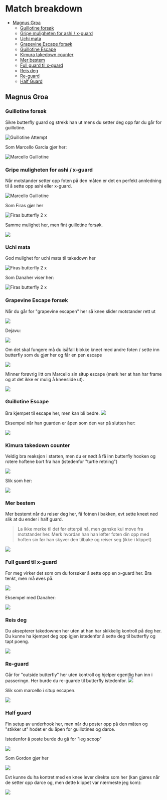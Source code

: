 # Match breakdown

- [Magnus Groa](#magnus-groa)
  - [Guillotine forsøk](#guillotine-forsøk)
  - [Gripe muligheten for ashi / x-guard](#gripe-muligheten-for-ashi--x-guard)
  - [Uchi mata](#uchi-mata)
  - [Grapevine Escape forsøk](#grapevine-escape-forsøk)
  - [Guillotine Escape](#grapevine-escape-forsøk)
  - [Kimura takedown counter](#kimura-takedown-counter)
  - [Mer bestem](#mer-bestem)
  - [Full guard til x-guard](#full-guard-til-x-guard)
  - [Reis deg](#reis-deg)
  - [Re-guard](#re-guard)
  - [Half Guard](#half-guard)

## Magnus Groa

### Guillotine forsøk

Sikre butterfly guard og strekk han ut mens du setter deg opp før du går for guillotine.

![Guillotine Attempt](gifs/magnus_guillotine_attempt.gif)

Som Marcello Garcia gjør her:


![Marcello Guillotine](gifs/marcello_guillotine.gif)


### Gripe muligheten for ashi / x-guard

Når motstander setter opp foten på den måten er det en perfekt annledning til å sette opp ashi eller x-guard.

![Marcello Guillotine](gifs/magnus_missed_ashi_opportunity.gif)

Som Firas gjør her

![Firas butterfly 2 x](gifs/firas_butterfly_to_x.gif)

Samme mulighet her, men fint guillotine forsøk.

![](gifs/missed2groa.gif)

### Uchi mata

God mulighet for uchi mata til takedown her

![Firas butterfly 2 x](gifs/magnus_takedown.gif)

Som Danaher viser her:

![Firas butterfly 2 x](gifs/uchimata_danaher.gif)


### Grapevine Escape forsøk

Når du går for "grapevine escapen" her så knee slider motstander rett ut

![](gifs/kneeslide_escape_1.gif)

Dejavu:

![](gifs/kneeslidescapegroa2.gif)

Om det skal fungere må du isåfall blokke kneet med andre foten / sette inn butterfly som du gjør her og får en pen escape

![](gifs/butterflyreguard_groa.gif)


Minner forøvrig litt om Marcello sin situp escape (merk her at han har frame og at det ikke er mulig å kneeslide ut).


![](gifs/marcello_situpescape.gif)


### Guillotine Escape

Bra kjempet til escape her, men kan bli bedre.
![](gifs/groa_guillotine_escape.gif)

Eksempel når han guarden er åpen som den var på slutten her:

![](gifs/gordon_guillotine_escape.gif)


### Kimura takedown counter

Veldig bra reaksjon i starten, men du er nødt å få inn butterfly hooken og rotere hoftene bort fra han (istedenfor "turtle retning")

![](gifs/kimuratdcountergroa.gif)

Slik som her:

![](gifs/kimuratddefenceufc.gif)


### Mer bestem

Mer bestemt når du reiser deg her, få fotnen i bakken, evt sette kneet ned slik at du ender i half guard.

> La ikke merke til det før etterpå nå, men ganske kul move fra motstander her. Merk hvordan han han løfter foten din opp med hoften sin før han skyver den tilbake og reiser seg (ikke i klippet)

![](gifs/groafootlockescapeish%20.gif)


### Full guard til x-guard

For meg virker det som om du forsøker å sette opp en x-guard her. Bra tenkt, men må øves på.

![](gifs/fullguardtilxguardgroa.gif)

Eksempel med Danaher:

![](gifs/fullguardxguarddanaher.gif)

### Reis deg

Du aksepterer takedownen her uten at han har skikkelig kontroll på deg her. Du kunne ha kjempet deg opp igjen istedenfor å sette deg til butterfly og tapt poeng.

![](gifs/tdacceptgroa.gif)


### Re-guard

Går for "outside butterfly" her uten kontroll og hjelper egentlig han inn i passeringn. Her burde du re-guarde til butterfly istedenfor. 
![](gifs/groareguard.gif)

Slik som marcello i situp escapen.

![](gifs/marcello_situpescape.gif)


### Half guard

Fin setup av underhook her, men når du poster opp på den måten og "stikker ut" hodet er du åpen for guillotines og darce. 

Istedenfor å poste burde du gå for "leg scoop"

![](gifs/magnusbutterflyhalf.gif)

Som Gordon gjør her

![](gifs/legscoopgordon.gif)

Evt kunne du ha kontret med en knee lever direkte som her (kan gjøres når de setter opp darce og, men dette klippet var nærmeste jeg kom):

![](gifs/kneelevergroa.gif)